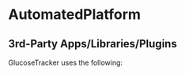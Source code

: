 AutomatedPlatform
==============








3rd-Party Apps/Libraries/Plugins
--------------
GlucoseTracker uses the following: